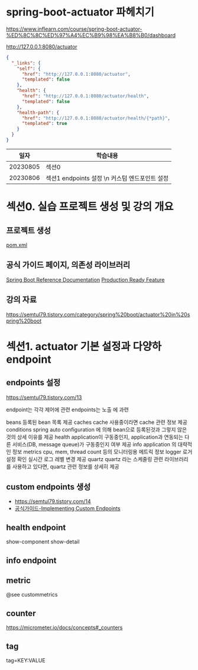 # spring-boot-actuator 파헤치기
https://www.inflearn.com/course/spring-boot-actuator-%ED%8C%8C%ED%97%A4%EC%B9%98%EA%B8%B0/dashboard

http://127.0.0.1:8080/actuator
```json
{
  "_links": {
    "self": {
      "href": "http://127.0.0.1:8080/actuator",
      "templated": false
    },
    "health": {
      "href": "http://127.0.0.1:8080/actuator/health",
      "templated": false
    },
    "health-path": {
      "href": "http://127.0.0.1:8080/actuator/health/{*path}",
      "templated": true
    }
  }
}
```

| 일자       | 학습내용                             |
|----------|----------------------------------|
| 20230805 | 섹션0                              |
| 20230806 | 섹션1 endpoints 설정 \n 커스텀 엔드포인트 설정 |

# 섹션0. 실습 프로젝트 생성 및 강의 개요
## 프로젝트 생성
[pom.xml](pom.xml)
## 공식 가이드 페이지, 의존성 라이브러리
[Spring Boot Reference Documentation](https://docs.spring.io/spring-boot/docs/current/reference/html/)
[Production Ready Feature](https://docs.spring.io/spring-boot/docs/current/reference/html/actuator.html#actuator)
## 강의 자료
https://semtul79.tistory.com/category/spring%20boot/actuator%20in%20spring%20boot

# 섹션1. actuator 기본 설정과 다양하 endpoint
## endpoints 설정
https://semtul79.tistory.com/13

endpoint는 각각 제어에 관련
endpoints는 노출 에 과련

beans	등록된 bean 목록 제공
caches	cache 사용중이라면 cache 관련 정보 제공
conditions	spring auto configuration 에 의해 bean으로 등록된것과 그렇지 않은 것의 상세 이유를 제공
health	application이 구동중인지, application과 연동되는 다른 서비스(DB, message queue)가 구동중인지 여부 제공
info	application 의 대략적인 정보
metrics	cpu, mem, thread count 등의 모니터링용 메트릭 정보
logger	로거 설정 확인 실시간 로그 레벨 변경 제공
quartz	quartz 라는 스케줄링 관련 라이브러리를 사용하고 있다면, quartz 관련 정보를 상세히 제공

## custom endpoints 생성
- https://semtul79.tistory.com/14  
- <a href="https://docs.spring.io/spring-boot/docs/current/reference/html/actuator.html#actuator.endpoints.implementing-custom">공식가이드-Implementing Custom Endpoints</a>

## health endpoint
show-component
show-detail

## info endpoint

## metric
@see custommetrics


## counter
https://micrometer.io/docs/concepts#_counters

## tag
tag=KEY:VALUE